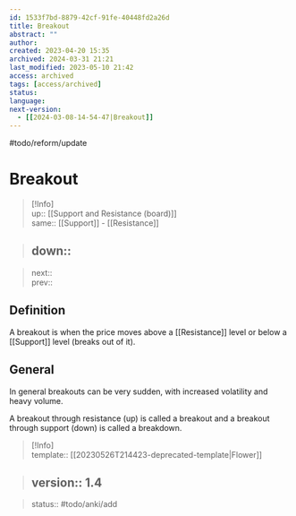 ```yaml
---
id: 1533f7bd-8879-42cf-91fe-40448fd2a26d
title: Breakout
abstract: ""
author: 
created: 2023-04-20 15:35
archived: 2024-03-31 21:21
last_modified: 2023-05-10 21:42
access: archived
tags: [access/archived]
status: 
language: 
next-version:
  - [[2024-03-08-14-54-47|Breakout]]
---
```


#todo/reform/update 

# Breakout

> [!Info]  
> up:: [[Support and Resistance (board)]]  
> same:: [[Support]] - [[Resistance]]  
>

> down::
> ---  

>
> next::  
> prev::

## Definition

A breakout is when the price moves above a [[Resistance]] level or below a [[Support]] level (breaks out of it). 

## General

In general breakouts can be very sudden, with increased volatility and heavy volume.

A breakout through resistance (up) is called a breakout and a breakout through support (down) is called a breakdown.

> [!Info]  
> template:: [[20230526T214423-deprecated-template|Flower]]  
>

> version:: 1.4
> ---  

>
> status:: #todo/anki/add 
